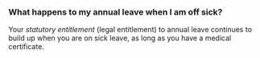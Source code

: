 ###  What happens to my annual leave when I am off sick?

Your _statutory entitlement_ (legal entitlement) to annual leave continues to
build up when you are on sick leave, as long as you have a medical
certificate.
